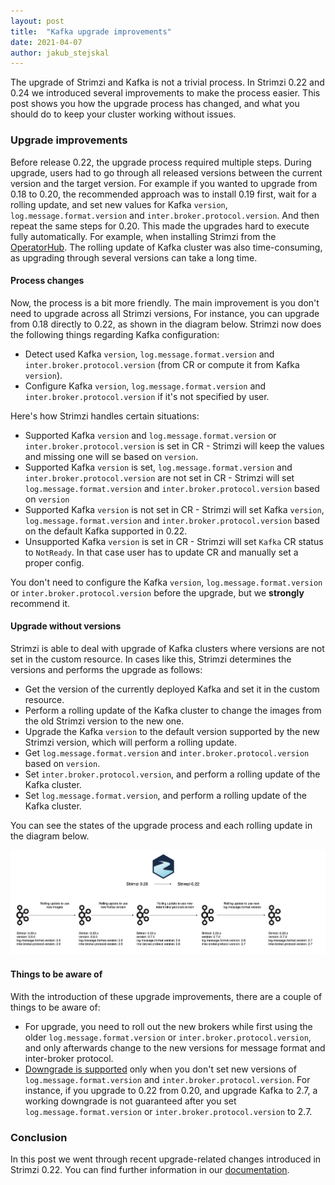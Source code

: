 ```yaml
---
layout: post
title:  "Kafka upgrade improvements"
date: 2021-04-07
author: jakub_stejskal
---
```

The upgrade of Strimzi and Kafka is not a trivial process.
In Strimzi 0.22 and 0.24 we introduced several improvements to make the process easier.
This post shows you how the upgrade process has changed, and what you should do to keep your cluster working without issues.

<!--more-->

### Upgrade improvements

Before release 0.22, the upgrade process required multiple steps.
During upgrade, users had to go through all released versions between the current version and the target version.
For example if you wanted to upgrade from 0.18 to 0.20, the recommended approach was to install 0.19 first, wait for a rolling update, and set new values for Kafka `version`, `log.message.format.version` and `inter.broker.protocol.version`. And then repeat the same steps for 0.20.
This made the upgrades hard to execute fully automatically. For example, when installing Strimzi from the [OperatorHub](https://operatorhub.io/operator/strimzi-kafka-operator).
The rolling update of Kafka cluster was also time-consuming, as upgrading through several versions can take a long time.

#### Process changes

Now, the process is a bit more friendly.
The main improvement is you don't need to upgrade across all Strimzi versions, For instance, you can upgrade from 0.18 directly to 0.22, as shown in the diagram below.
Strimzi now does the following things regarding Kafka configuration:
* Detect used Kafka `version`, `log.message.format.version` and `inter.broker.protocol.version` (from CR or compute it from Kafka `version`).
* Configure Kafka `version`, `log.message.format.version` and `inter.broker.protocol.version` if it's not specified by user.

Here's how Strimzi handles certain situations:
* Supported Kafka `version` and `log.message.format.version` or `inter.broker.protocol.version` is set in CR - Strimzi will keep the values and missing one will se based on `version`.
* Supported Kafka `version` is set, `log.message.format.version` and `inter.broker.protocol.version` are not set in CR - Strimzi will set `log.message.format.version` and `inter.broker.protocol.version` based on `version`
* Supported Kafka `version` is not set in CR - Strimzi will set Kafka `version`, `log.message.format.version` and `inter.broker.protocol.version` based on the default Kafka supported in 0.22.
* Unsupported Kafka `version` is set in CR - Strimzi will set `Kafka` CR status to `NotReady`. 
  In that case user has to update CR and manually set a proper config.

You don't need to configure the Kafka `version`, `log.message.format.version` or `inter.broker.protocol.version` before the upgrade, but we **strongly** recommend it.

#### Upgrade without versions

Strimzi is able to deal with upgrade of Kafka clusters where versions are not set in the custom resource.
In cases like this, Strimzi determines the versions and performs the upgrade as follows:
* Get the version of the currently deployed Kafka and set it in the custom resource.
* Perform a rolling update of the Kafka cluster to change the images from the old Strimzi version to the new one.
* Upgrade the Kafka `version` to the default version supported by the new Strimzi version, which will perform a rolling update.
* Get `log.message.format.version` and `inter.broker.protocol.version` based on `version`.
* Set `inter.broker.protocol.version`, and perform a rolling update of the Kafka cluster.
* Set `log.message.format.version`, and perform a rolling update of the Kafka cluster.

You can see the states of the upgrade process and each rolling update in the diagram below.

![Kafka upgrade states](/assets/images/posts/2021-04-19-kafka-rolling-updates.png)

#### Things to be aware of

With the introduction of these upgrade improvements, there are a couple of things to be aware of:
* For upgrade, you need to roll out the new brokers while first using the older `log.message.format.version` or `inter.broker.protocol.version`, and only afterwards change to the new versions for message format and inter-broker protocol.
* [Downgrade is supported](https://strimzi.io/docs/operators/0.22.1/full/deploying.html#con-target-downgrade-version-str) only when you don't set new versions of `log.message.format.version` and `inter.broker.protocol.version`. 
For instance, if you upgrade to 0.22 from 0.20, and upgrade Kafka to 2.7, a working downgrade is not guaranteed after you set `log.message.format.version` or `inter.broker.protocol.version` to 2.7.
  
### Conclusion

In this post we went through recent upgrade-related changes introduced in Strimzi 0.22.
You can find further information in our [documentation](https://strimzi.io/docs/operators/0.22.1/full/deploying.html#assembly-upgrade-str).

